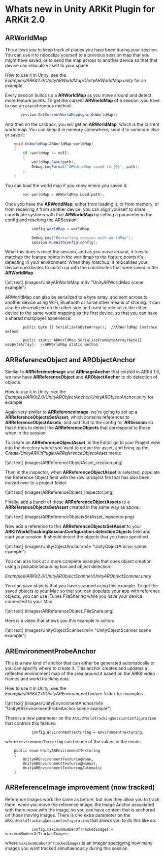 
# Whats new in Unity ARKit Plugin for ARKit 2.0 


## ARWorldMap  

This allows you to keep track of places you have been during your session.  You can use it to relocalize yourself to a previous session map that you might have saved, or to send the map across to another device so that that device can relocalize itself to your space.

How to use it in Unity: see the _Examples/ARKit2.0/UnityARWorldMap/UnityARWorldMap.unity_ for an example

Every session builds up a **ARWorldMap** as you move around and detect more feature points.  To get the current **ARWorldMap** of a session, you have to use an asynchronous method:

```CS
       session.GetCurrentWorldMapAsync(OnWorldMap);       
```

And then on the callback, you will get an **ARWorldMap**, which is the current world map.  You can keep it in memory somewhere, send it to someone else or save it:

```CS
    void OnWorldMap(ARWorldMap worldMap)
    {
        if (worldMap != null)
        {
            worldMap.Save(path);
            Debug.LogFormat("ARWorldMap saved to {0}", path);
        }
    }

```


You can load the world map if you know where you saved it:

```CS
        var worldMap = ARWorldMap.Load(path);
```

Once you have the **ARWorldMap**, either from loading it, or from memory, or from receiving it from another device, you can align yourself to share coordinate systems with that **ARWorldMap** by setting a parameter in the config and resetting the ARSession:

```CS
            config.worldMap = worldMap;

            Debug.Log("Restarting session with worldMap");
            session.RunWithConfig(config);
```

What this does is reset the session, and as you move around, it tries to matchup the feature points in the worldmap to the feature points it's detecting in your environment.  When they matchup, it relocalizes your device coordinates to match up with the coordinates that were saved in the **ARWorldMap**.


![alt text] (images/UnityARWorldMap.m4v "UnityARWorldMap scene example")

ARWorldMap can also be serialized to a byte array, and sent across to another device using WiFi, Bluetooth or some other means of sharing.  It can also be deserialized on the other side and used to relocalize the other device to the same world mapping as the first device, so that you can have a shared multiplayer experience.

```
		public byte [] SerializeToByteArray();  //ARWorldMap instance method
		
		public static ARWorldMap SerializeFromByteArray(byte[] mapByteArray);  //ARWorldMap static method

```


## ARReferenceObject and ARObjectAnchor

Similar to **ARReferenceImage** and **ARImageAnchor** that existed in ARKit 1.5, we now have **ARReferenceObject** and **ARObjectAnchor** to do detection of objects.

How to use it in Unity: see the _Examples/ARKit2.0/UnityARObjectAnchor/UnityARObjectAnchor.unity_ for example

Again very similar to **ARReferenceImage**, we're going to set up a **ARReferenceObjectsSetAsset**, which contains references to **ARReferenceObjectAssets**, and add that to the config for **ARSession** so that it tries to detect the **ARReferenceObjects** that correspond to those when in the session.

To create an **ARReferenceObjectAsset**, in the Editor go to your Project view into the directory where you want to create the asset, and bring up the _Create/UnityARKitPlugin/ARReferenceObjectAsset_ menu:

![alt text] (images/ARReferenceObjectAsset_creation.png)

Then in the inspector, when **ARReferenceObjectAsset** is selected, populate the Reference Object field with the raw .arobject file that has also been moved over to a project folder.

![alt text] (images/ARReferenceObject_Inspector.png)

Finally, add a bunch of these **ARReferenceObjectAssets** to a **ARReferenceObjectsSetAsset** created in the same way as above:

![alt text] (images/ARReferenceObjectsSetAsset_Inpsector.png)

Now add a reference to this **ARReferenceObjectsSetAsset** to your **ARKitWorldTrackingSessionConfiguration.detectionObjects** field and start your session.  It should detect the objects that you have specified.


![alt text] (images/UnityObjectAnchor.m4v "UnityObjectAnchor scene example")


You can also look at a more complete example that does object creation using a pickable bounding box and object detection:

_Examples/ARKit2.0/UnityARObjectScanner/UnityARObjectScanner.unity_

You can save objects that you have scanned using this example.  To get the saved objects to your Mac so that you can populate your app with reference objects, you can use iTunes FileSharing while you have your device connected to your Mac:

![alt text] (images/ARReferenceObject_FileShare.png)

Here is a video that shows you this example in action:

![alt text] (images/UnityObjectScanner.m4v "UnityObjectScanner scene example")


## AREnvironmentProbeAnchor

This is a new kind of anchor that can either be generated automatically or you can specify where to create it.  This anchor creates and updates a reflected environment map of the area around it based on the ARKit video frames and world tracking data.

How to use it in Unity: see the _Examples/ARKit2.0/UnityAREnvironmentTexture_ folder for examples

![alt text] (images/UnityEnvironmentAnchor.m4v "UnityAREnvironmentProbeAnchor scene example")

There is a new parameter on the `ARKitWorldTrackingSessionConfiguration` that controls this feature:

```
            config.environmentTexturing = environmentTexturing;
```

where `environmentTexturing` can be one of the values in the enum:

```
	public enum UnityAREnvironmentTexturing
	{
		UnityAREnvironmentTexturingNone,
		UnityAREnvironmentTexturingManual,
		UnityAREnvironmentTexturingAutomatic
	}
```

## ARReferenceImage improvement (now tracked)

Reference images work the same as before, but now they allow you to track them:  when you move the reference image, the Image Anchor associated with them move with the image, so you can have content that is anchored on those moving images.  There is one extra parameter on the `ARKitWorldTrackingSessionConfiguration` that allows you to do this like so:

```
            config.maximumNumberOfTrackedImages = maximumNumberOfTrackedImages;
```

where `maximumNumberOfTrackedImages` is an integer specigying how many images you want tracked simultaenously during this session.


